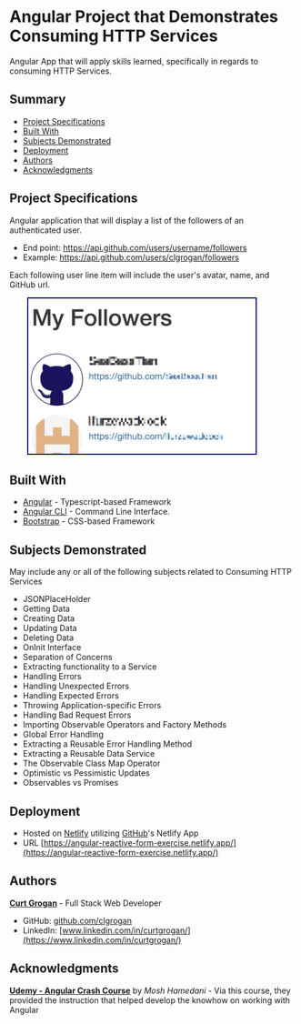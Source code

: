 # Angular Project that Demonstrates Consuming HTTP Services

Angular App that will apply skills learned, specifically in regards to consuming HTTP Services.

## Summary

- [Project Specifications](#exercise-specifications)
- [Built With](#built-with)
- [Subjects Demonstrated](#subjects-demonstrated)
- [Deployment](#deployment)
- [Authors](#authors)
- [Acknowledgments](#acknowledgments)

## Project Specifications

Angular application that will display a list of the followers of an authenticated user.

- End point: https://api.github.com/users/username/followers
- Example: https://api.github.com/users/clgrogan/followers

Each following user line item will include the user's avatar, name, and GitHub url.

![Image of WireFrame](resources/GitHubFollowersWF.png)

## Built With

- [Angular](https://angular.io/) - Typescript-based Framework
- [Angular CLI](https://cli.angular.io/) - Command Line Interface.
- [Bootstrap](https://getbootstrap.com/) - CSS-based Framework

## Subjects Demonstrated

May include any or all of the following subjects related to Consuming HTTP Services

- JSONPlaceHolder
- Getting Data
- Creating Data
- Updating Data
- Deleting Data
- OnInit Interface
- Separation of Concerns
- Extracting functionality to a Service
- Handling Errors
- Handling Unexpected Errors
- Handling Expected Errors
- Throwing Application-specific Errors
- Handling Bad Request Errors
- Importing Observable Operators and Factory Methods
- Global Error Handling
- Extracting a Reusable Error Handling Method
- Extracting a Reusable Data Service
- The Observable Class Map Operator
- Optimistic vs Pessimistic Updates
- Observables vs Promises

## Deployment

- Hosted on [Netlify](https://app.netlify.com/) utilizing [GitHub](https://app.netlify.com/)'s Netlify App
- URL [https://angular-reactive-form-exercise.netlify.app/](https://angular-reactive-form-exercise.netlify.app/)

## Authors

**[Curt Grogan](https://github.com/clgrogan)** - Full Stack Web Developer

- GitHub: [github.com/clgrogan](https://github.com/clgrogan)
- LinkedIn: [www.linkedin.com/in/curtgrogan/](https://www.linkedin.com/in/curtgrogan/)

## Acknowledgments

**[Udemy - Angular Crash Course](https://www.udemy.com/course/angular-crash-course/)** by _Mosh Hamedani_ - Via this course, they provided the instruction that helped develop the knowhow on working with Angular
